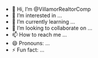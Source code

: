 - 👋 Hi, I’m @VillamorRealtorComp
- 👀 I’m interested in ...
- 🌱 I’m currently learning ...
- 💞️ I’m looking to collaborate on ...
- 📫 How to reach me ...
- 😄 Pronouns: ...
- ⚡ Fun fact: ...

<!---
VillamorRealtorComp/VillamorRealtorComp is a ✨ special ✨ repository because its `README.md` (this file) appears on your GitHub profile.
You can click the Preview link to take a look at your changes.
--->

